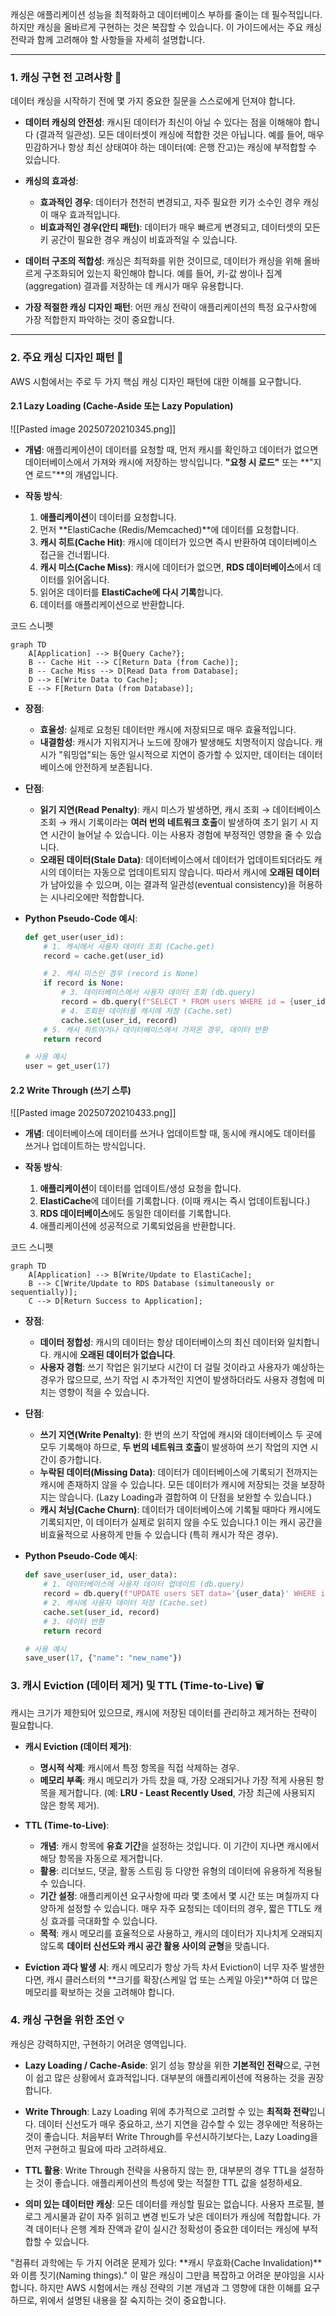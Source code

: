 
캐싱은 애플리케이션 성능을 최적화하고 데이터베이스 부하를 줄이는 데 필수적입니다. 하지만 캐싱을 올바르게 구현하는 것은 복잡할 수 있습니다. 이 가이드에서는 주요 캐싱 전략과 함께 고려해야 할 사항들을 자세히 설명합니다.

---

### 1. 캐싱 구현 전 고려사항 🤔

데이터 캐싱을 시작하기 전에 몇 가지 중요한 질문을 스스로에게 던져야 합니다.
- **데이터 캐싱의 안전성**: 캐시된 데이터가 최신이 아닐 수 있다는 점을 이해해야 합니다 (결과적 일관성). 모든 데이터셋이 캐싱에 적합한 것은 아닙니다. 예를 들어, 매우 민감하거나 항상 최신 상태여야 하는 데이터(예: 은행 잔고)는 캐싱에 부적합할 수 있습니다.
    
- **캐싱의 효과성**:
    - **효과적인 경우**: 데이터가 천천히 변경되고, 자주 필요한 키가 소수인 경우 캐싱이 매우 효과적입니다.
    - **비효과적인 경우(안티 패턴)**: 데이터가 매우 빠르게 변경되고, 데이터셋의 모든 키 공간이 필요한 경우 캐싱이 비효과적일 수 있습니다.
- **데이터 구조의 적합성**: 캐싱은 최적화를 위한 것이므로, 데이터가 캐싱을 위해 올바르게 구조화되어 있는지 확인해야 합니다. 예를 들어, 키-값 쌍이나 집계(aggregation) 결과를 저장하는 데 캐시가 매우 유용합니다.
- **가장 적절한 캐싱 디자인 패턴**: 어떤 캐싱 전략이 애플리케이션의 특정 요구사항에 가장 적합한지 파악하는 것이 중요합니다.

---

### 2. 주요 캐싱 디자인 패턴 🔄

AWS 시험에서는 주로 두 가지 핵심 캐싱 디자인 패턴에 대한 이해를 요구합니다.

#### 2.1 Lazy Loading (Cache-Aside 또는 Lazy Population)

![[Pasted image 20250720210345.png]]

- **개념**: 애플리케이션이 데이터를 요청할 때, 먼저 캐시를 확인하고 데이터가 없으면 데이터베이스에서 가져와 캐시에 저장하는 방식입니다. **"요청 시 로드"** 또는 **"지연 로드"**의 개념입니다.
    
- **작동 방식**:
    1. **애플리케이션**이 데이터를 요청합니다.
    2. 먼저 **ElastiCache (Redis/Memcached)**에 데이터를 요청합니다.
    3. **캐시 히트(Cache Hit)**: 캐시에 데이터가 있으면 즉시 반환하여 데이터베이스 접근을 건너뜁니다.
    4. **캐시 미스(Cache Miss)**: 캐시에 데이터가 없으면, **RDS 데이터베이스**에서 데이터를 읽어옵니다.
    5. 읽어온 데이터를 **ElastiCache에 다시 기록**합니다.
    6. 데이터를 애플리케이션으로 반환합니다.

코드 스니펫

```
graph TD
    A[Application] --> B{Query Cache?};
    B -- Cache Hit --> C[Return Data (from Cache)];
    B -- Cache Miss --> D[Read Data from Database];
    D --> E[Write Data to Cache];
    E --> F[Return Data (from Database)];
```

- **장점**:
    - **효율성**: 실제로 요청된 데이터만 캐시에 저장되므로 매우 효율적입니다.
    - **내결함성**: 캐시가 지워지거나 노드에 장애가 발생해도 치명적이지 않습니다. 캐시가 "워밍업"되는 동안 일시적으로 지연이 증가할 수 있지만, 데이터는 데이터베이스에 안전하게 보존됩니다.

- **단점**:
    - **읽기 지연(Read Penalty)**: 캐시 미스가 발생하면, 캐시 조회 → 데이터베이스 조회 → 캐시 기록이라는 **여러 번의 네트워크 호출**이 발생하여 초기 읽기 시 지연 시간이 늘어날 수 있습니다. 이는 사용자 경험에 부정적인 영향을 줄 수 있습니다.
    - **오래된 데이터(Stale Data)**: 데이터베이스에서 데이터가 업데이트되더라도 캐시의 데이터는 자동으로 업데이트되지 않습니다. 따라서 캐시에 **오래된 데이터**가 남아있을 수 있으며, 이는 결과적 일관성(eventual consistency)을 허용하는 시나리오에만 적합합니다.
        
- **Python Pseudo-Code 예시**:
    
    ```python
    def get_user(user_id):
        # 1. 캐시에서 사용자 데이터 조회 (Cache.get)
        record = cache.get(user_id)
    
        # 2. 캐시 미스인 경우 (record is None)
        if record is None:
            # 3. 데이터베이스에서 사용자 데이터 조회 (db.query)
            record = db.query(f"SELECT * FROM users WHERE id = {user_id}")
            # 4. 조회된 데이터를 캐시에 저장 (Cache.set)
            cache.set(user_id, record)
        # 5. 캐시 히트이거나 데이터베이스에서 가져온 경우, 데이터 반환
        return record
    
    # 사용 예시
    user = get_user(17)
    ```
    

#### 2.2 Write Through (쓰기 스루)

![[Pasted image 20250720210433.png]]

- **개념**: 데이터베이스에 데이터를 쓰거나 업데이트할 때, 동시에 캐시에도 데이터를 쓰거나 업데이트하는 방식입니다.
    
- **작동 방식**:
    1. **애플리케이션**이 데이터를 업데이트/생성 요청을 합니다.
    2. **ElastiCache**에 데이터를 기록합니다. (이때 캐시는 즉시 업데이트됩니다.)
    3. **RDS 데이터베이스**에도 동일한 데이터를 기록합니다.
    4. 애플리케이션에 성공적으로 기록되었음을 반환합니다.
        

코드 스니펫

```
graph TD
    A[Application] --> B[Write/Update to ElastiCache];
    B --> C[Write/Update to RDS Database (simultaneously or sequentially)];
    C --> D[Return Success to Application];
```

- **장점**:
    - **데이터 정합성**: 캐시의 데이터는 항상 데이터베이스의 최신 데이터와 일치합니다. 캐시에 **오래된 데이터가 없습니다**.
    - **사용자 경험**: 쓰기 작업은 읽기보다 시간이 더 걸릴 것이라고 사용자가 예상하는 경우가 많으므로, 쓰기 작업 시 추가적인 지연이 발생하더라도 사용자 경험에 미치는 영향이 적을 수 있습니다.
        
- **단점**:
    - **쓰기 지연(Write Penalty)**: 한 번의 쓰기 작업에 캐시와 데이터베이스 두 곳에 모두 기록해야 하므로, **두 번의 네트워크 호출**이 발생하여 쓰기 작업의 지연 시간이 증가합니다.
    - **누락된 데이터(Missing Data)**: 데이터가 데이터베이스에 기록되기 전까지는 캐시에 존재하지 않을 수 있습니다. 모든 데이터가 캐시에 저장되는 것을 보장하지는 않습니다. (Lazy Loading과 결합하여 이 단점을 보완할 수 있습니다.)
    - **캐시 처닝(Cache Churn)**: 데이터가 데이터베이스에 기록될 때마다 캐시에도 기록되지만, 이 데이터가 실제로 읽히지 않을 수도 있습니다.1 이는 캐시 공간을 비효율적으로 사용하게 만들 수 있습니다 (특히 캐시가 작은 경우).

- **Python Pseudo-Code 예시**:

    ```python
    def save_user(user_id, user_data):
        # 1. 데이터베이스에 사용자 데이터 업데이트 (db.query)
        record = db.query(f"UPDATE users SET data='{user_data}' WHERE id = {user_id}")
        # 2. 캐시에 사용자 데이터 저장 (Cache.set)
        cache.set(user_id, record)
        # 3. 데이터 반환
        return record
    
    # 사용 예시
    save_user(17, {"name": "new_name"})
    ```

### 3. 캐시 Eviction (데이터 제거) 및 TTL (Time-to-Live) 🗑️

캐시는 크기가 제한되어 있으므로, 캐시에 저장된 데이터를 관리하고 제거하는 전략이 필요합니다.

- **캐시 Eviction (데이터 제거)**:
    - **명시적 삭제**: 캐시에서 특정 항목을 직접 삭제하는 경우.
    - **메모리 부족**: 캐시 메모리가 가득 찼을 때, 가장 오래되거나 가장 적게 사용된 항목을 제거합니다. (예: **LRU - Least Recently Used**, 가장 최근에 사용되지 않은 항목 제거).

- **TTL (Time-to-Live)**:
    - **개념**: 캐시 항목에 **유효 기간**을 설정하는 것입니다. 이 기간이 지나면 캐시에서 해당 항목을 자동으로 제거합니다.
    - **활용**: 리더보드, 댓글, 활동 스트림 등 다양한 유형의 데이터에 유용하게 적용될 수 있습니다.
    - **기간 설정**: 애플리케이션 요구사항에 따라 몇 초에서 몇 시간 또는 며칠까지 다양하게 설정할 수 있습니다. 매우 자주 요청되는 데이터의 경우, 짧은 TTL도 캐싱 효과를 극대화할 수 있습니다.
    - **목적**: 캐시 메모리를 효율적으로 사용하고, 캐시의 데이터가 지나치게 오래되지 않도록 **데이터 신선도와 캐시 공간 활용 사이의 균형**을 맞춥니다.
- **Eviction 과다 발생 시**: 캐시 메모리가 항상 가득 차서 Eviction이 너무 자주 발생한다면, 캐시 클러스터의 **크기를 확장(스케일 업 또는 스케일 아웃)**하여 더 많은 메모리를 확보하는 것을 고려해야 합니다.

### 4. 캐싱 구현을 위한 조언 💡

캐싱은 강력하지만, 구현하기 어려운 영역입니다.

- **Lazy Loading / Cache-Aside**: 읽기 성능 향상을 위한 **기본적인 전략**으로, 구현이 쉽고 많은 상황에서 효과적입니다. 대부분의 애플리케이션에 적용하는 것을 권장합니다.

- **Write Through**: Lazy Loading 위에 추가적으로 고려할 수 있는 **최적화 전략**입니다. 데이터 신선도가 매우 중요하고, 쓰기 지연을 감수할 수 있는 경우에만 적용하는 것이 좋습니다. 처음부터 Write Through를 우선시하기보다는, Lazy Loading을 먼저 구현하고 필요에 따라 고려하세요.

- **TTL 활용**: Write Through 전략을 사용하지 않는 한, 대부분의 경우 TTL을 설정하는 것이 좋습니다. 애플리케이션의 특성에 맞는 적절한 TTL 값을 설정하세요.

- **의미 있는 데이터만 캐싱**: 모든 데이터를 캐싱할 필요는 없습니다. 사용자 프로필, 블로그 게시물과 같이 자주 읽히고 변경 빈도가 낮은 데이터가 캐싱에 적합합니다. 가격 데이터나 은행 계좌 잔액과 같이 실시간 정확성이 중요한 데이터는 캐싱에 부적합할 수 있습니다.


"컴퓨터 과학에는 두 가지 어려운 문제가 있다: **캐시 무효화(Cache Invalidation)**와 이름 짓기(Naming things)." 이 말은 캐싱이 그만큼 복잡하고 어려운 분야임을 시사합니다. 하지만 AWS 시험에서는 캐싱 전략의 기본 개념과 그 영향에 대한 이해를 요구하므로, 위에서 설명된 내용을 잘 숙지하는 것이 중요합니다.
